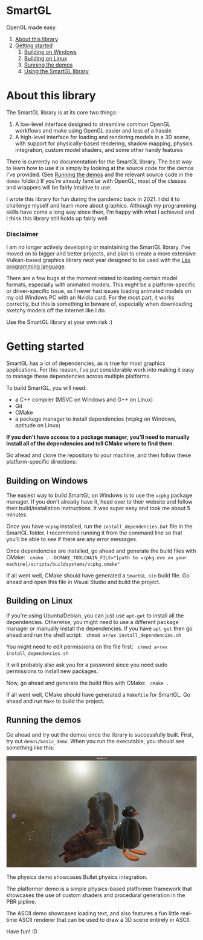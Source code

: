 # SmartGL

OpenGL made easy.

1. [About this library](#pt1)
2. [Getting started](#pt2)
    1. [Building on Windows](#pt2.1)
    2. [Building on Linux](#pt2.2)
    3. [Running the demos](#pt2.3)
    4. [Using the SmartGL library](#pt2.4)

# About this library <a name="pt1"></a>

The SmartGL library is at its core two things:
1. A low-level interface designed to streamline common OpenGL workflows and make using OpenGL easier and less of a hassle
2. A high-level interface for loading and rendering models in a 3D scene, with support for physically-based rendering, shadow mapping, physics integration, custom model shaders, and some other handy features

There is currently no documentation for the SmartGL library. The best way to learn how to use it is simply by looking at the source code for the demos I've provided. (See [Running the demos](#pt2.3) and the relevant source code in the ```demos``` folder.) If you're already familiar with OpenGL, most of the classes and wrappers will be fairly intuitive to use.

I wrote this library for fun during the pandemic back in 2021. I did it to challenge myself and learn more about graphics. Although my programming skills have come a long way since then, I'm happy with what I achieved and I think this library still holds up fairly well.

### Disclaimer

I am no longer actively developing or maintaining the SmartGL library. I've moved on to bigger and better projects, and plan to create a more extensive Vulkan-based graphics library next year designed to be used with the [Lax programming language](https://github.com/swedishvegan/complax).

There are a few bugs at the moment related to loading certain model formats, especially with animated models. This might be a platform-specific or driver-specific issue, as I never had issues loading animated models on my old Windows PC with an Nvidia card. For the most part, it works correctly, but this is something to beware of, especially when downloading sketchy models off the internet like I do.

Use the SmartGL library at your own risk :)

# Getting started <a name="pt2"></a>

SmartGL has a lot of dependencies, as is true for most graphics applications. For this reason, I've put considerable work into making it easy to manage these dependencies across multiple platforms.

To build SmartGL, you will need:
- a C++ compiler (MSVC on Windows and G++ on Linux)
- Git
- CMake
- a package manager to install dependencies (vcpkg on Windows, aptitude on Linux)

__If you don't have access to a package manager, you'll need to manually install all of the dependencies and tell CMake where to find them.__

Go ahead and clone the repository to your machine, and then follow these platform-specific directions:

## Building on Windows <a name="pt2.1"></a>

The easiest way to build SmartGL on Windows is to use the ```vcpkg``` package manager. If you don't already have it, head over to their website and follow their build/installation instructions. It was super easy and took me about 5 minutes.

Once you have ```vcpkg``` installed, run the ```install_dependencies.bat``` file in the SmartGL folder. I recommend running it from the command line so that you'll be able to see if there are any error messages.

Once dependencies are installed, go ahead and generate the build files with CMake: &nbsp; ```cmake . -DCMAKE_TOOLCHAIN_FILE="[path to vcpkg.exe on your machine]/scripts/buildsystems/vcpkg.cmake"```

If all went well, CMake should have generated a ```SmartGL.sln``` build file. Go ahead and open this file in Visual Studio and build the project.

## Building on Linux <a name="pt2.2"></a>

If you're using Ubuntu/Debian, you can just use ```apt-get``` to install all the dependencies. Otherwise, you might need to use a different package manager or manually install the dependencies. If you have ```apt-get``` then go ahead and run the shell script: &nbsp; ```chmod a+rwx install_dependencies.sh```

You might need to edit permissions on the file first: &nbsp; ```chmod a+rwx install_dependencies.sh```

It will probably also ask you for a password since you need sudo permissions to install new packages.

Now, go ahead and generate the build files with CMake: &nbsp; ```cmake .```

If all went well, CMake should have generated a ```Makefile``` for SmartGL. Go ahead and run ```Make``` to build the project.

## Running the demos <a name="pt2.3"></a>

Go ahead and try out the demos once the library is successfully built. First, try out ```demos/basic_demo```. When you run the executable, you should see something like this:

![basic_demo](/readme_assets/basic_demo.png)

The physics demo showcases Bullet physics integration.

The platformer demo is a simple physics-based platformer framework that showcases the use of custom shaders and procedural generation in the PBR pipline.

The ASCII demo showcases loading text, and also features a fun little real-time ASCII renderer that can be used to draw a 3D scene entirely in ASCII.

Have fun! :D